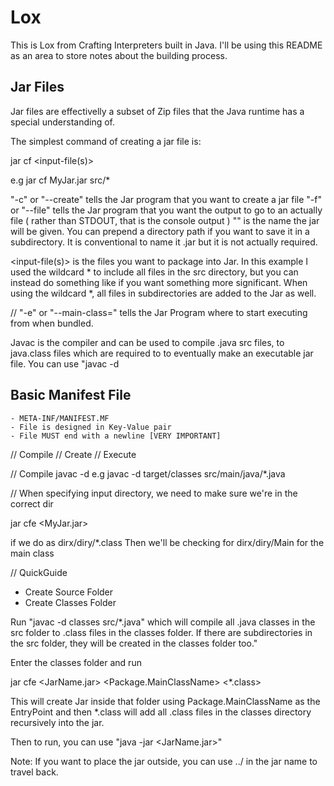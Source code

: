 # Lox

This is Lox from Crafting Interpreters built in Java. I'll be using this README as an area to
store notes about the building process.

## Jar Files

Jar files are effectivelly a subset of Zip files that the Java runtime has a special
understanding of. 

The simplest command of creating a jar file is:

jar cf <jar-file> <input-file(s)> 

e.g jar cf MyJar.jar src/* 

"-c" or "--create" tells the Jar program that you want to create a jar file
"-f" or "--file" tells the Jar program that you want the output to go to an actually file (
    rather than STDOUT, that is the console output
)
"<jar-file>" is the name the jar will be given.  You can prepend a directory path if you want to save it
in a subdirectory. It is conventional to name it <name>.jar but it is not actually required.

<input-file(s)> is the files you want to package into Jar. In this example I used the wildcard * to include all files in
the src directory, but you can instead do something like <input-file-1> <input-file-2> <input-file-3> if you want something
more significant. When using the wildcard *, all files in subdirectories are added to the Jar as well.

// "-e" or "--main-class=<CLASSNAME>" tells the Jar Program where to start executing from when bundled.

Javac is the compiler and can be used to compile .java src files, to java.class files which are required to
to eventually make an executable jar file. You can use "javac -d 

## Basic Manifest File

    - META-INF/MANIFEST.MF
    - File is designed in Key-Value pair
    - File MUST end with a newline [VERY IMPORTANT]

// Compile
// Create
// Execute

// Compile
javac -d <output-directory> <input-directory>
e.g
javac -d target/classes src/main/java/*.java

// When specifying input directory, we need to make sure we're in the correct dir

jar cfe <MyJar.jar> <MainClass> <ClassInputFiles>

if we do <ClassInputFiles> as dirx/diry/*.class
Then we'll be checking for dirx/diry/Main for the main class

// QuickGuide

- Create Source Folder
- Create Classes Folder

Run "javac -d classes src/*.java" which will compile 
all .java classes in the src folder to .class files in the classes folder. If there are subdirectories in the src folder, they
will be created in the classes folder too."

Enter the classes folder and run

jar cfe <JarName.jar> <Package.MainClassName> <*.class>

This will create Jar inside that folder using Package.MainClassName as the EntryPoint and then *.class will add all .class
files in the classes directory recursively into the jar.

Then to run, you can use "java -jar <JarName.jar>"

Note: If you want to place the jar outside, you can use ../ in the jar name to travel back.

